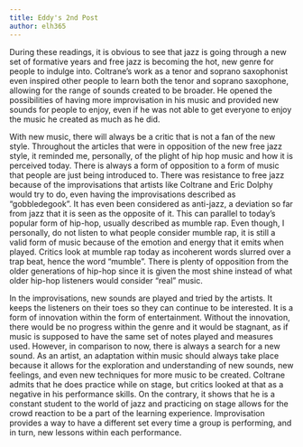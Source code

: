 ```yaml
---
title: Eddy's 2nd Post
author: elh365
---
```

During these readings, it is obvious to see that jazz is going through a new set of formative years and free jazz is becoming the hot, new genre for people to indulge into. Coltrane’s work as a tenor and soprano saxophonist even inspired other people to learn both the tenor and soprano saxophone, allowing for the range of sounds created to be broader. He opened the possibilities of having more improvisation in his music and provided new sounds for people to enjoy, even if he was not able to get everyone to enjoy the music he created as much as he did.

With new music, there will always be a critic that is not a fan of the new style. Throughout the articles that were in opposition of the new free jazz style, it reminded me, personally, of the plight of hip hop music and how it is perceived today. There is always a form of opposition to a form of music that people are just being introduced to. There was resistance to free jazz because of the improvisations that artists like Coltrane and Eric Dolphy would try to do, even having the improvisations described as “gobbledegook”. It has even been considered as anti-jazz, a deviation so far from jazz that it is seen as the opposite of it. This can parallel to today’s popular form of hip-hop, usually described as mumble rap. Even though, I personally, do not listen to what people consider mumble rap, it is still a valid form of music because of the emotion and energy that it emits when played. Critics look at mumble rap today as incoherent words slurred over a trap beat, hence the word “mumble”. There is plenty of opposition from the older generations of hip-hop since it is given the most shine instead of what older hip-hop listeners would consider “real” music. 

In the improvisations, new sounds are played and tried by the artists. It keeps the listeners on their toes so they can continue to be interested. It is a form of innovation within the form of entertainment. Without the innovation, there would be no progress within the genre and it would be stagnant, as if music is supposed to have the same set of notes played and measures used. However, in comparison to now, there is always a search for a new sound. As an artist, an adaptation within music should always take place because it allows for the exploration and understanding of new sounds, new feelings, and even new techniques for more music to be created. Coltrane admits that he does practice while on stage, but critics looked at that as a negative in his performance skills. On the contrary, it shows that he is a constant student to the world of jazz and practicing on stage allows for the crowd reaction to be a part of the learning experience. Improvisation provides a way to have a different set every time a group is performing, and in turn, new lessons within each performance.
